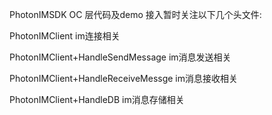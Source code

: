 PhotonIMSDK OC 层代码及demo
接入暂时关注以下几个头文件:

PhotonIMClient     im连接相关

PhotonIMClient+HandleSendMessage   im消息发送相关

PhotonIMClient+HandleReceiveMessge  im消息接收相关

PhotonIMClient+HandleDB     im消息存储相关
